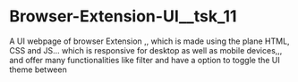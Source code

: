 # Browser-Extension-UI__tsk_11
A UI webpage of browser Extension ,, which is made using the plane HTML, CSS and JS... which is responsive for desktop as well as mobile devices,,, and offer many functionalities like filter and have a option to toggle the UI theme between 
